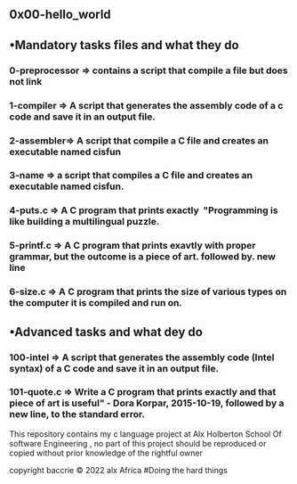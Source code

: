## 0x00-hello_world
## •Mandatory tasks files  and what they do
###	0-preprocessor => contains a script that compile a file but does not link

###	1-compiler => A script that generates the assembly code of a c code and save it in an output file.

###	2-assembler=> A script that compile a C file and creates an executable named cisfun

###	3-name => a script that compiles a C file and creates an executable named cisfun.
###	4-puts.c => A C program that prints exactly  "Programming is like building a multilingual puzzle.

###	5-printf.c  => A C program that prints exavtly with proper grammar, but the outcome is a piece of art. followed by. new line

###	6-size.c => A C program that prints the size of various types on the computer it is compiled and run on.

## •Advanced tasks and what dey do

###	100-intel => A script that generates the assembly code (Intel syntax) of a C code and save it in an output file.

###	101-quote.c => Write a C program that prints exactly and that piece of art is useful" - Dora Korpar, 2015-10-19, followed by a new line, to the standard error.



This repository contains my c language project at Alx Holberton School Of software Engineering , no part of this project should be reproduced or copied without prior knowledge of the rightful owner

copyright baccrie  © 2022 alx Africa
#Doing the hard things
